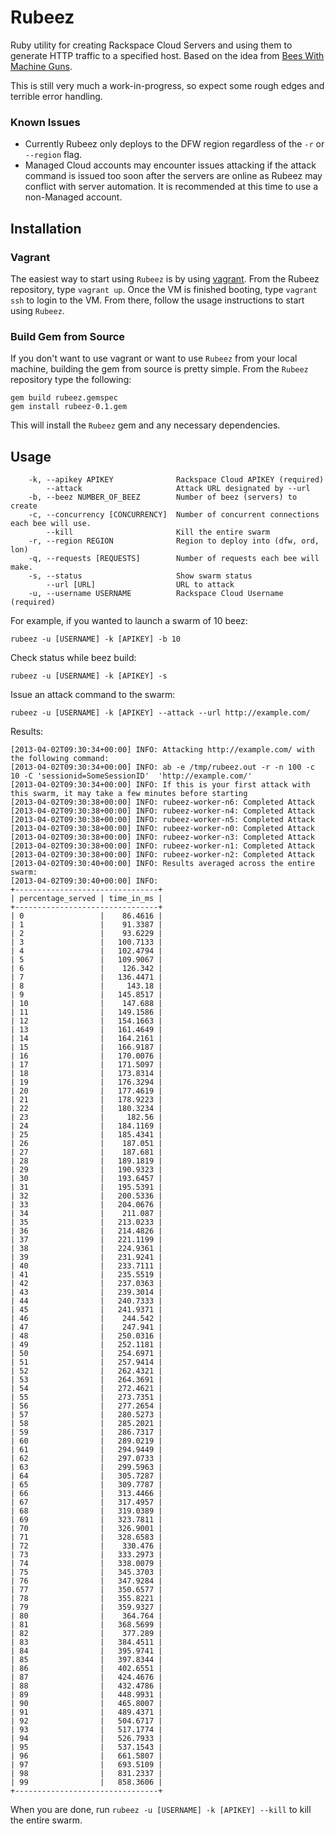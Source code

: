 Rubeez
======

Ruby utility for creating Rackspace Cloud Servers and using them to generate HTTP traffic to a specified host. Based on the idea from [Bees With Machine Guns](https://github.com/newsapps/beeswithmachineguns).

This is still very much a work-in-progress, so expect some rough edges and terrible error handling.

### Known Issues
* Currently Rubeez only deploys to the DFW region regardless of the ```-r``` or ```--region``` flag.
* Managed Cloud accounts may encounter issues attacking if the attack command is issued too soon after the servers are online as Rubeez may conflict with server automation. It is recommended at this time to use a non-Managed account.

## Installation
### Vagrant
The easiest way to start using ```Rubeez``` is by using [vagrant](http://docs.vagrantup.com/v2/getting-started/index.html). From the Rubeez repository, type ```vagrant up```. Once the VM is finished booting, type ```vagrant ssh``` to login to the VM. From there, follow the usage instructions to start using ```Rubeez```.

### Build Gem from Source
If you don't want to use vagrant or want to use ```Rubeez``` from your local machine, building the gem from source is pretty simple. From the ```Rubeez``` repository type the following:

```
gem build rubeez.gemspec
gem install rubeez-0.1.gem
```

This will install the ```Rubeez``` gem and any necessary dependencies.

## Usage
```
    -k, --apikey APIKEY              Rackspace Cloud APIKEY (required)
        --attack                     Attack URL designated by --url
    -b, --beez NUMBER_OF_BEEZ        Number of beez (servers) to create
    -c, --concurrency [CONCURRENCY]  Number of concurrent connections each bee will use.
        --kill                       Kill the entire swarm
    -r, --region REGION              Region to deploy into (dfw, ord, lon)
    -q, --requests [REQUESTS]        Number of requests each bee will make.
    -s, --status                     Show swarm status
        --url [URL]                  URL to attack
    -u, --username USERNAME          Rackspace Cloud Username (required)
```

For example, if you wanted to launch a swarm of 10 beez:

```
rubeez -u [USERNAME] -k [APIKEY] -b 10
```
Check status while beez build:

```
rubeez -u [USERNAME] -k [APIKEY] -s
```

Issue an attack command to the swarm:

```
rubeez -u [USERNAME] -k [APIKEY] --attack --url http://example.com/

```
Results:

```
[2013-04-02T09:30:34+00:00] INFO: Attacking http://example.com/ with the following command:
[2013-04-02T09:30:34+00:00] INFO: ab -e /tmp/rubeez.out -r -n 100 -c 10 -C 'sessionid=SomeSessionID'  'http://example.com/'
[2013-04-02T09:30:34+00:00] INFO: If this is your first attack with this swarm, it may take a few minutes before starting
[2013-04-02T09:30:38+00:00] INFO: rubeez-worker-n6: Completed Attack
[2013-04-02T09:30:38+00:00] INFO: rubeez-worker-n4: Completed Attack
[2013-04-02T09:30:38+00:00] INFO: rubeez-worker-n5: Completed Attack
[2013-04-02T09:30:38+00:00] INFO: rubeez-worker-n0: Completed Attack
[2013-04-02T09:30:38+00:00] INFO: rubeez-worker-n3: Completed Attack
[2013-04-02T09:30:38+00:00] INFO: rubeez-worker-n1: Completed Attack
[2013-04-02T09:30:38+00:00] INFO: rubeez-worker-n2: Completed Attack
[2013-04-02T09:30:40+00:00] INFO: Results averaged across the entire swarm:
[2013-04-02T09:30:40+00:00] INFO:
+--------------------------------+
| percentage_served | time_in_ms |
+--------------------------------+
| 0                 |    86.4616 |
| 1                 |    91.3387 |
| 2                 |    93.6229 |
| 3                 |   100.7133 |
| 4                 |   102.4794 |
| 5                 |   109.9067 |
| 6                 |    126.342 |
| 7                 |   136.4471 |
| 8                 |     143.18 |
| 9                 |   145.8517 |
| 10                |    147.688 |
| 11                |   149.1586 |
| 12                |   154.1663 |
| 13                |   161.4649 |
| 14                |   164.2161 |
| 15                |   166.9187 |
| 16                |   170.0076 |
| 17                |   171.5097 |
| 18                |   173.8314 |
| 19                |   176.3294 |
| 20                |   177.4619 |
| 21                |   178.9223 |
| 22                |   180.3234 |
| 23                |     182.56 |
| 24                |   184.1169 |
| 25                |   185.4341 |
| 26                |    187.051 |
| 27                |    187.681 |
| 28                |   189.1819 |
| 29                |   190.9323 |
| 30                |   193.6457 |
| 31                |   195.5391 |
| 32                |   200.5336 |
| 33                |   204.0676 |
| 34                |    211.087 |
| 35                |   213.0233 |
| 36                |   214.4826 |
| 37                |   221.1199 |
| 38                |   224.9361 |
| 39                |   231.9241 |
| 40                |   233.7111 |
| 41                |   235.5519 |
| 42                |   237.0363 |
| 43                |   239.3014 |
| 44                |   240.7333 |
| 45                |   241.9371 |
| 46                |    244.542 |
| 47                |    247.941 |
| 48                |   250.0316 |
| 49                |   252.1181 |
| 50                |   254.6971 |
| 51                |   257.9414 |
| 52                |   262.4321 |
| 53                |   264.3691 |
| 54                |   272.4621 |
| 55                |   273.7351 |
| 56                |   277.2654 |
| 57                |   280.5273 |
| 58                |   285.2021 |
| 59                |   286.7317 |
| 60                |   289.0219 |
| 61                |   294.9449 |
| 62                |   297.0733 |
| 63                |   299.5963 |
| 64                |   305.7287 |
| 65                |   309.7787 |
| 66                |   313.4466 |
| 67                |   317.4957 |
| 68                |   319.0389 |
| 69                |   323.7811 |
| 70                |   326.9001 |
| 71                |   328.6583 |
| 72                |    330.476 |
| 73                |   333.2973 |
| 74                |   338.0079 |
| 75                |   345.3703 |
| 76                |   347.9284 |
| 77                |   350.6577 |
| 78                |   355.8221 |
| 79                |   359.9327 |
| 80                |    364.764 |
| 81                |   368.5699 |
| 82                |    377.289 |
| 83                |   384.4511 |
| 84                |   395.9741 |
| 85                |   397.8344 |
| 86                |   402.6551 |
| 87                |   424.4676 |
| 88                |   432.4786 |
| 89                |   448.9931 |
| 90                |   465.8007 |
| 91                |   489.4371 |
| 92                |   504.6717 |
| 93                |   517.1774 |
| 94                |   526.7933 |
| 95                |   537.1543 |
| 96                |   661.5807 |
| 97                |   693.5109 |
| 98                |   831.2337 |
| 99                |   858.3606 |
+--------------------------------+
```
When you are done, run ```rubeez -u [USERNAME] -k [APIKEY] --kill``` to kill the entire swarm.